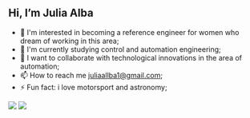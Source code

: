## Hi, I’m Julia Alba
- 👀 I'm interested in becoming a reference engineer for women who dream of working in this area;
- 🌱 I'm currently studying control and automation engineering;
- 💞️ I want to collaborate with technological innovations in the area of ​​automation;
- 📫 How to reach me juliaallba1@gmail.com;
- ⚡ Fun fact: i love motorsport and astronomy;

<div>
  <a href="https://www.instagram.com/albajullia/" target="_blank"><img src="https://img.shields.io/badge/-Instagram-%23E4405F?style=for-the-badge&logo=instagram&logoColor=white" target="_blank"></a>
  <a href="https://www.linkedin.com/in/j%C3%BAlia-alba-alexandre-sousa-b13946157/" target="_blank"><img src="https://img.shields.io/badge/-LinkedIn-%230077B5?style=for-the-badge&logo=linkedin&logoColor=white" target="_blank"></a>
</div>
